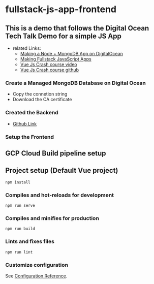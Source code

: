 # fullstack-js-app-frontend

## This is a demo that follows the Digital Ocean Tech Talk Demo for a simple JS App 

* related Links: 
  * [Making a Node + MongoDB App on DigitalOcean](https://www.youtube.com/watch?v=1171ScSfIrs&t=1862s)
  * [Making Fullstack JavaScript Apps](https://www.youtube.com/watch?v=C2AyOoZa5Yc)
  * [Vue Js Crash course video](https://www.youtube.com/watch?v=qZXt1Aom3Cs&t=2701s)
  * [Vue Js Crash course github](https://github.com/bradtraversy/vue-crash-2021)

### Create a Managed MongoDB Database on Digital Ocean

* Copy the connetion string
* Download the CA certificate

### Created the Backend 

 * [Github Link](https://github.com/jeanwang2dev/fullstack-js-app-backend)

### Setup the Frontend

## GCP Cloud Build pipeline setup

## Project setup (Default Vue project)
```
npm install
```

### Compiles and hot-reloads for development
```
npm run serve
```

### Compiles and minifies for production
```
npm run build
```

### Lints and fixes files
```
npm run lint
```

### Customize configuration
See [Configuration Reference](https://cli.vuejs.org/config/).



